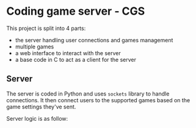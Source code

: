 # Coding game server - CGS

This project is split into 4 parts:

- the server handling user connections and games management
- multiple games
- a web interface to interact with the server
- a base code in C to act as a client for the server

## Server

The server is coded in Python and uses `sockets` library to handle connections. It then connect users to the supported games based on the game settings they've sent.

Server logic is as follow:


